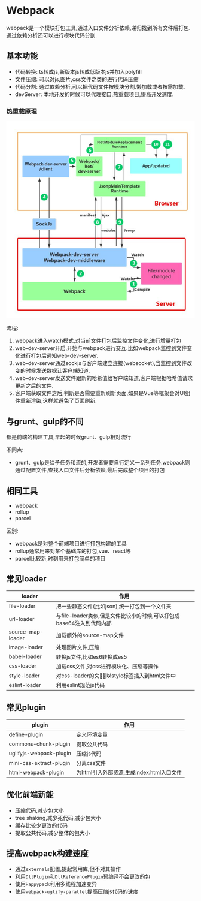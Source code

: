 # Webpack

webpack是一个模块打包工具,通过入口文件分析依赖,递归找到所有文件后打包.
通过依赖分析还可以进行模块代码分割.

## 基本功能

- 代码转换: ts转成js,新版本js转成低版本js并加入polyfill
- 文件压缩: 可以对js,图片,css文件之类的进行代码压缩
- 代码分割: 通过依赖分析,可以把代码文件按模块分割.懒加载或者按需加载.
- devServer: 本地开发的时候可以代理接口,热重载项目,提高开发速度.

### 热重载原理

![hot-reload](images/hotreload-flow.jpg)

流程:

1. webpack进入watch模式,对当前文件打包后监控文件变化,进行增量打包
2. web-dev-server开启,开始与webpack进行交互.比如webpack监控到文件变化进行打包后通知web-dev-server.
3. web-dev-server通过sockjs与客户端建立连接(websocket),当监控到文件改变的时候发送数据让客户端知道.
4. web-dev-server发送文件跟新的哈希值给客户端知道,客户端根据哈希值请求更新之后的文件.
5. 客户端获取文件之后,判断是否需要重新刷新页面,如果是Vue等框架会对UI组件重新渲染,这样就避免了页面刷新.

## 与grunt、gulp的不同

都是前端的构建工具,早起的时候grunt、gulp相对流行

不同点:
  
- grunt、gulp是给予任务和流的,开发者需要自行定义一系列任务.webpack则通过配置文件,查找入口文件后分析依赖,最后完成整个项目的打包

## 相同工具

- webpack
- rollup
- parcel

区别:

- webpack是对整个前端项目进行打包构建的工具
- rollup通常用来对某个基础库的打包,vue、react等
- parcel比较新,时刻用来打包简单的项目

## 常见loader

loader | 作用
---|---
file-loader | 把一些静态文件(比如json),统一打包到一个文件夹
url-loader | 与file-loader类似,但是文件比较小的时候,可以打包成base64注入到代码内部
source-map-loader | 加载额外的source-map文件
image-loader | 处理图片文件,压缩
babel-loader | 转换js文件,比如es6转换成es5
css-loader | 加载css文件,对css进行模块化、压缩等操作
style-loader | 对css-loader的文件⃣以style标签插入到html文件中
eslint-loader | 利用eslint规范js代码

## 常见plugin

plugin | 作用
---|---
define-plugin | 定义环境变量
commons-chunk-plugin | 提取公共代码
uglifyjs-webpack-plugin | 压缩js代码
mini-css-extract-plugin | 分离css文件
html-webpack-plugin | 为html引入外部资源,生成index.html入口文件

## 优化前端新能

- 压缩代码,减少包大小
- tree shaking,减少死代码,减少包大小
- 缓存比较少更改的代码
- 提取公共代码,减少整体的包大小

## 提高webpack构建速度

- 通过`externals`配置,提起常用库,但不对其操作
- 利用`DllPlugin`和`DllReferencePlugin`预编译不会更改的包
- 使用`Happypack`利用多线程加速变异
- 使用`webpack-uglify-parallel`提高压缩js代码的速度

